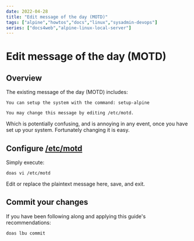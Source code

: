 ```yaml
---
date: 2022-04-28
title: "Edit message of the day (MOTD)"
tags: ["alpine","howtos","docs","linux","sysadmin-devops"]
series: ["docs4web","alpine-linux-local-server"]
---
```


# Edit message of the day (MOTD)

## Overview

The existing message of the day (MOTD) includes:

```plaintext
You can setup the system with the command: setup-alpine

You may change this message by editing /etc/motd.
```

Which is potentially confusing, and is annoying in any event, once you have set up your system. Fortunately changing it is easy.

Configure [/etc/motd](file:///etc/motd)
---------------------------------------

Simply execute:

    doas vi /etc/motd

Edit or replace the plaintext message here, save, and exit.

Commit your changes
-------------------

If you have been following along and applying this guide's recommendations:

```shell
doas lbu commit
```

